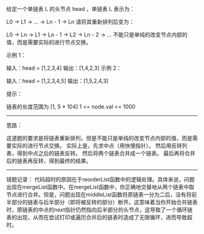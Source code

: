 给定一个单链表 L 的头节点 head ，单链表 L 表示为：

L0 → L1 → … → Ln - 1 → Ln
请将其重新排列后变为：

L0 → Ln → L1 → Ln - 1 → L2 → Ln - 2 → …
不能只是单纯的改变节点内部的值，而是需要实际的进行节点交换。

 

示例 1：



输入：head = [1,2,3,4]
输出：[1,4,2,3]
示例 2：



输入：head = [1,2,3,4,5]
输出：[1,5,2,4,3]
 

提示：

链表的长度范围为 [1, 5 * 104]
1 <= node.val <= 1000

-------------

思路：

这道题的要求是将链表重新排列，但是不能只是单纯的改变节点内部的值，而是需要实际的进行节点交换。
实际上是，先求中点（用快慢指针）。
然后用反转列表，得到中点之后的链表反转。
然后将两个链表合并成一个链表。
最后再将合并后的链表再反转，得到最终的结果。


-------------

错题记录：
代码超时的原因在于reorderList函数中的逻辑处理。具体来说，问题出现在mergeList函数中。在mergeList函数中，你正确地交替地从两个链表中取节点进行合并。但是，问题出现在middleList函数将原链表一分为二后，没有将前半部分的链表与后半部分（即将被反转的部分）断开。这意味着当你开始合并链表时，原链表的中点的next指针仍然指向后半部分的头节点，这导致了一个循环链表的出现，从而在尝试打印或遍历合并后的链表时造成了无限循环，进而导致超时。